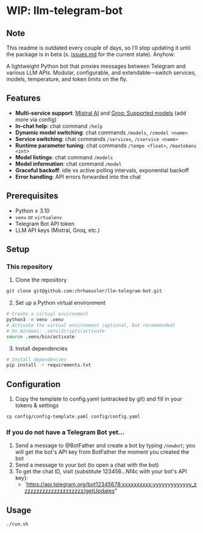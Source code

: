 # WIP: llm-telegram-bot

## Note

This readme is outdated every couple of days, so I'll stop updating it until the package
is in beta (s. [issues.md](/issues.md) for the current state). Anyhow:

A lightweight Python bot that proxies messages between Telegram and various LLM APIs.
Modular, configurable, and extendable—switch services, models, temperature, and token limits on the fly.

## Features

- **Multi‑service support**: [Mistral AI](https://docs.mistral.ai/getting-started/models/) and [Groq: Supported models](https://console.groq.com/docs/rate-limits) (add more via config)
- **In-chat help**: chat command `/help`
- **Dynamic model switching**: chat commands `/models`, `/cmodel <name>`
- **Service switching**: chat commands `/services`, `/cservice <name>`
- **Runtime parameter tuning**: chat commands `/tempe <float>`, `/maxtokens <int>`
- **Model listings**: chat command `/models`
- **Model information**: chat command `/model`
- **Graceful backoff**: idle vs active polling intervals, exponential backoff
- **Error handling**: API errors forwarded into the chat

## Prerequisites

- Python ≥ 3.10
- `venv` or `virtualenv`
- Telegram Bot API token
- LLM API keys (Mistral, Groq, etc.)

## Setup

### This repository

1. Clone the repository

```bash
git clone git@github.com:chrhaeusler/llm-telegram-bot.git
```

2. Set up a Python virtual environment

```bash
# Create a virtual environment
python3 -m venv .venv
# Activate the virtual environment (optional, but recommended)
# On Windows: .venv\Scripts\activate
source .venv/bin/activate
```

3. Install dependencies

```bash
# Install dependencies
pip install -r requirements.txt
```

## Configuration

1. Copy the template to config.yaml (untracked by git) and fill in your tokens & settings

```bash
cp config/config-template.yaml config/config.yaml
```

### If you do not have a Telegram Bot yet...

1. Send a message to @BotFather and create a bot by typing `/newbot`; you will get the bot's API key from BotFather the moment you created the bot
2. Send a message to your bot (to open a chat with the bot)
3. To get the chat ID, visit (substitute 123456...Nf4c with your bot's API key):
   - `https://api.telegram.org/bot12345678:xxxxxxxxxx:yyyyyyyyyyyyy_zzzzzzzzzzzzzzzzzzzzz/getUpdates"

## Usage

```bash
./run.sh
```
